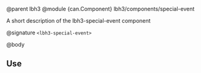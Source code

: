 @parent lbh3
@module {can.Component} lbh3/components/special-event <lbh3-special-event>

A short description of the lbh3-special-event component

@signature `<lbh3-special-event>`

@body

## Use

